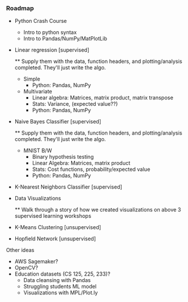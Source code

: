 ### Roadmap

- Python Crash Course
  - Intro to python syntax
  - Intro to Pandas/NumPy/MatPlotLib
  
- Linear regression [supervised]

  ** Supply them with the data, function headers, and plotting/analysis completed. They'll just write the algo.
  - Simple 
    * Python: Pandas, NumPy
  - Multivariate
    * Linear algebra: Matrices, matrix product, matrix transpose
    * Stats: Variance, (expected value??)
    * Python: Pandas, NumPy
    
- Naive Bayes Classifier [supervised]

  ** Supply them with the data, function headers, and plotting/analysis completed. They'll just write the algo.
  - MNIST B/W
    * Binary hypothesis testing
    * Linear Algebra: Matrices, matrix product
    * Stats: Cost functions, probability/expected value
    * Python: Pandas, NumPy
    
- K-Nearest Neighbors Classifier [supervised]

- Data Visualizations
  
  ** Walk through a story of how we created visualizations on above 3 supervised learning workshops

- K-Means Clustering [unsupervised]

- Hopfield Network [unsupervised]

Other ideas
- AWS Sagemaker?
- OpenCV?
- Education datasets (CS 125, 225, 233)?
  - Data cleansing with Pandas
  - Struggling students ML model
  - Visualizations with MPL/Plot.ly
  
